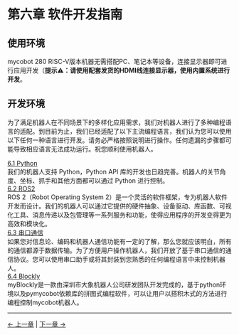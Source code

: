 # 第六章 软件开发指南

## 使用环境

mycobot 280 RISC-V版本机器无需搭配PC、笔记本等设备，连接显示器即可进行应用开发（**提示⚠：请使用配套发货的HDMI线连接显示器，使用内置系统进行开发**。

## 开发环境

为了满足机器人在不同场景下的多样化应用需求，我们对机器人进行了多种编程语言的适配。到目前为止，我们已经适配了以下主流编程语言，我们认为您可以使用以下任何一种语言进行开发。请务必严格按照说明进行操作。任何遗漏的步骤都可能导致相应语言无法成功运行。祝您顺利使用机器人。

[6.1 Python](python/README.md)<br>
我们的机器人支持 Python，Python API 库的开发也日趋完善。机器人的关节角度、坐标、抓手和其他方面都可以通过 Python 进行控制。<br>
[6.2 ROS2](ROS/12.2-ROS2/12.2.3-ROS2Introduction.md)<br>
  ROS 2（Robot Operating System 2）是一个灵活的软件框架，专为机器人软件开发而设计。我们的机器人可以通过它提供的硬件抽象、设备驱动、库函数、可视化工具、消息传递以及包管理等一系列服务和功能，使得应用程序的开发变得更为高效和模块化。</br>
[6.3 串口通信](CommunicationProtocolPackage/18-communication.md)<br>
  如果您对信息论、编码和机器人通信功能有一定的了解，那么您就应该明白，所有的通信都源于数据传输。为了方便用户操作机器人，我们开放了基于串口通信的通信协议。您可以使用串口助手或将其封装到您熟悉的任何编程语言中来控制机器人。<br>
[6.4 Blockly](myBlocklyAndUlFlow/myblocklyTutorials/README.md)<br>
  myBlockly是一款由深圳市大象机器人公司研发团队开发完成的，基于python环境以及pymycobot依赖库的拼图式编程软件，可以让用户以搭积木式的方法进行编程控制mycobot机器人。

---

[← 上一章](../5.BasicFunction/README.md) | [下一章 →](../7.SuccessfulCase/7-SuccessfulCases.md)
